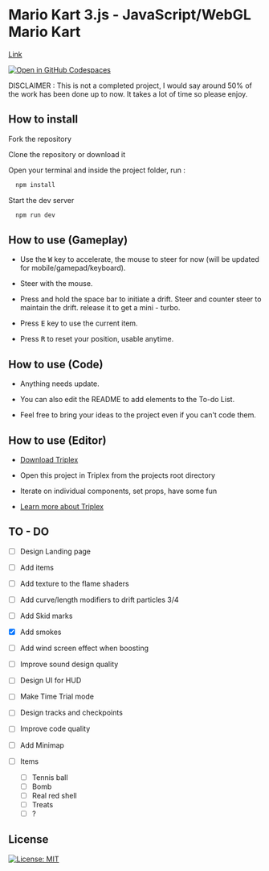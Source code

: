 # Mario Kart 3.js - JavaScript/WebGL Mario Kart

[Link](https://mario-kart-3-js.vercel.app/)

[![Open in GitHub Codespaces](https://github.com/codespaces/badge.svg)](https://codespaces.new/Lunakepio/Mario-Kart-3.js)

DISCLAIMER : This is not a completed project, I would say around 50% of the work has been done up to now. It takes a lot of time so please enjoy.

## How to install

Fork the repository

Clone the repository or download it

Open your terminal and inside the project folder, run :

```bash
  npm install
```

Start the dev server

```bash
  npm run dev
```

## How to use (Gameplay)

- Use the <kbd>W</kbd> key to accelerate, the mouse to steer for now (will be updated for mobile/gamepad/keyboard).

- Steer with the mouse.

- Press and hold the space bar to initiate a drift. Steer and counter steer to maintain the drift. release it to get a mini - turbo.

- Press <kbd>E</kbd> key to use the current item.

- Press <kbd>R</kbd> to reset your position, usable anytime.

## How to use (Code)

- Anything needs update.

- You can also edit the README to add elements to the To-do List.

- Feel free to bring your ideas to the project even if you can't code them.

## How to use (Editor)

- [Download Triplex](https://triplex.dev/download)

- Open this project in Triplex from the projects root directory

- Iterate on individual components, set props, have some fun

- [Learn more about Triplex](https://triplex.dev/docs/get-started/user-interface)

## TO - DO

- [ ] Design Landing page

- [ ] Add items

- [ ] Add texture to the flame shaders

- [ ] Add curve/length modifiers to drift particles 3/4

- [ ] Add Skid marks

- [x] Add smokes

- [ ] Add wind screen effect when boosting

- [ ] Improve sound design quality

- [ ] Design UI for HUD

- [ ] Make Time Trial mode

- [ ] Design tracks and checkpoints

- [ ] Improve code quality

- [ ] Add Minimap

- [ ] Items
  - [ ] Tennis ball
  - [ ] Bomb
  - [ ] Real red shell
  - [ ] Treats
  - [ ] ?

## License

[![License: MIT](https://img.shields.io/badge/License-MIT-yellow.svg)](https://opensource.org/licenses/MIT)
